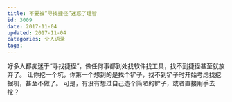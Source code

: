 ```yaml
---
title: 不要被“寻找捷径”迷惑了理智
id: 3009
date: 2017-11-04
updated: 2017-11-04
categories: 个人语录
tags: 
---
```


好多人都痴迷于“寻找捷径”，做任何事都到处找软件找工具，找不到捷径甚至就放弃了。
让你挖一个坑，你第一个想到的是找个铲子，找不到铲子时开始考虑找挖掘机，甚至不做了。
可是，有没有想过自己造个简陋的铲子，或者直接用手去挖？
